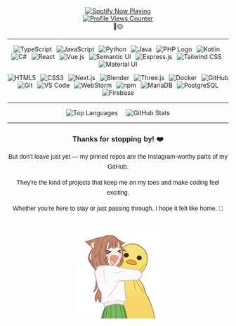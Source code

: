 <div align="center">
  <a href="https://open.spotify.com/user/omnitenebris">
    <img src="https://novatorem.vercel.app/api/spotify?background_color=0d1117&border_color=ffffff" alt="Spotify Now Playing">
  </a>
</div>
<div align="center">
<a href="#">
    <img src="https://komarev.com/ghpvc/?username=paulp111&color=1DB954" alt="Profile Views Counter">
  </a>
  <div>🔵🟡</div>
</div>

  
---

<p align="center">
  <img src="https://cdn.jsdelivr.net/gh/devicons/devicon/icons/typescript/typescript-original.svg" height="50" alt="TypeScript"/>
  &thinsp;
  <img src="https://cdn.jsdelivr.net/gh/devicons/devicon/icons/javascript/javascript-original.svg" height="50" alt="JavaScript"/>
  &thinsp;
  <img src="https://cdn.jsdelivr.net/gh/devicons/devicon/icons/python/python-original.svg" height="50" alt="Python"/>
  &thinsp;
  <img src="https://cdn.jsdelivr.net/gh/devicons/devicon/icons/java/java-original.svg" height="50" alt="Java"/>
  &thinsp;
  <img src="https://www.php.net/images/logos/php-logo.svg" height="40" alt="PHP Logo"/>
  &thinsp;
  <img src="https://cdn.jsdelivr.net/gh/devicons/devicon/icons/kotlin/kotlin-original.svg" height="50" alt="Kotlin"/>
  &thinsp;
  <img src="https://cdn.jsdelivr.net/gh/devicons/devicon/icons/csharp/csharp-original.svg" height="50" alt="C#"/>
  &thinsp;
  <img src="https://cdn.jsdelivr.net/gh/devicons/devicon/icons/react/react-original.svg" height="50" alt="React"/>
  &thinsp;
  <img src="https://cdn.jsdelivr.net/gh/devicons/devicon/icons/vuejs/vuejs-original.svg" height="50" alt="Vue.js"/>
  &thinsp;
  <!-- <img src="https://cdn.jsdelivr.net/gh/devicons/devicon/icons/angularjs/angularjs-original.svg" height="50" alt="Angular"/> -->
  <img src="https://semantic-ui.com/images/logo.png" height="50" alt="Semantic UI"/>
  &thinsp;
  <img src="https://cdn.jsdelivr.net/gh/devicons/devicon/icons/express/express-original.svg" height="50" alt="Express.js"/>
  &thinsp;
  <img src="https://upload.wikimedia.org/wikipedia/commons/d/d5/Tailwind_CSS_Logo.svg" height="50" alt="Tailwind CSS"/>
  &thinsp;
  <img src="https://cdn.jsdelivr.net/gh/devicons/devicon/icons/materialui/materialui-original.svg" height="50" alt="Material UI"/>
</p>

<p align="center">
  <img src="https://cdn.jsdelivr.net/gh/devicons/devicon/icons/html5/html5-original.svg" height="50" alt="HTML5"/>
  &thinsp;
  <img src="https://cdn.jsdelivr.net/gh/devicons/devicon/icons/css3/css3-original.svg" height="50" alt="CSS3"/>
  &thinsp;
  <img src="https://cdn.jsdelivr.net/gh/devicons/devicon/icons/nextjs/nextjs-original.svg" height="50" alt="Next.js"/>
  &thinsp;
  <img src="https://cdn.jsdelivr.net/gh/devicons/devicon/icons/blender/blender-original.svg" height="50" alt="Blender"/>
  &thinsp;
  <img src="https://cdn.jsdelivr.net/gh/devicons/devicon/icons/threejs/threejs-original.svg" height="50" alt="Three.js"/>
  &thinsp;
  <img src="https://cdn.jsdelivr.net/gh/devicons/devicon/icons/docker/docker-original.svg" height="50" alt="Docker"/>
  &thinsp;
  <img src="https://cdn.jsdelivr.net/gh/devicons/devicon/icons/github/github-original.svg" height="50" alt="GitHub"/>
  &thinsp;
  <img src="https://cdn.jsdelivr.net/gh/devicons/devicon/icons/git/git-original.svg" height="50" alt="Git"/>
  &thinsp;
  <img src="https://cdn.jsdelivr.net/gh/devicons/devicon/icons/vscode/vscode-original.svg" height="50" alt="VS Code"/>
  &thinsp;
  <img src="https://cdn.jsdelivr.net/gh/devicons/devicon/icons/webstorm/webstorm-original.svg" height="50" alt="WebStorm"/>
  &thinsp;
  <img src="https://cdn.jsdelivr.net/gh/devicons/devicon/icons/npm/npm-original-wordmark.svg" height="50" alt="npm"/>
  &thinsp;
  <img src="https://cdn.jsdelivr.net/gh/devicons/devicon/icons/mariadb/mariadb-original.svg" height="50" alt="MariaDB"/>
  &thinsp;
  <img src="https://cdn.jsdelivr.net/gh/devicons/devicon/icons/postgresql/postgresql-original.svg" height="50" alt="PostgreSQL"/>
  &thinsp;
  <img src="https://cdn.jsdelivr.net/gh/devicons/devicon/icons/firebase/firebase-plain.svg" height="50" alt="Firebase"/>
</p>


---

<p align="center">
  <img src="https://github-readme-stats.vercel.app/api/top-langs/?username=paulp111&theme=dark&layout=compact" height="165" alt="Top Languages">
  &nbsp;&nbsp;&nbsp;
  <img src="https://github-readme-stats.vercel.app/api?username=paulp111&show_icons=true&theme=dark" height="165" alt="GitHub Stats">
</p>



---
<!--

<p align="center">
  <img src="https://raw.githubusercontent.com/paulp111/paulp111/main/assets/rocket.gif" alt="Rocket" style="width: 150px; height: auto; margin-top: 20px;"/>
</p>

<div align="center" style="margin-top: 30px; padding: 20px; border-top: 1px solid #2e2e2e;">
  <p style="color:#bdbdbd; font-size:14px; font-family:'Verdana', sans-serif; font-style:italic; font-weight: bold;">
    𝘿𝙖𝙧𝙠 𝙢𝙤𝙙𝙚 𝙞𝙨𝙣’𝙩 𝙖 𝙩𝙝𝙚𝙢𝙚
    <br>𝙄𝙩’𝙨 𝙖 𝙡𝙖𝙪𝙣𝙘𝙝𝙥𝙖𝙙
  </p>
</div>

---
-->
<div align="center" style="margin-top: 20px; margin-bottom: 20px; font-family: 'Verdana', sans-serif; line-height: 1.6;"> <h3>Thanks for stopping by! ❤️</h3> <p>But don’t leave just yet — my pinned repos are the Instagram-worthy parts of my GitHub.</p> <p>They’re the kind of projects that keep me on my toes and make coding feel exciting.</p> <p>Whether you’re here to stay or just passing through, I hope it felt like home. 🥰</p> </div>
<p align="center">
  <img src="https://raw.githubusercontent.com/paulp111/paulp111/main/assets/waifu.gif" alt="Waifu" style="width: 200px; height: auto; margin-top: 20px;"/>
</p>


<!--
<div align="center" style="margin-top: 20px; font-family: 'Verdana', sans-serif; font-size: 20px; color: #bdbdbd; display: flex; justify-content: center; align-items: center; gap: 10px;">
 <span>Follow me </span> 
 <a href="https://www.tiktok.com/@yourusername" target="_blank" style="text-decoration: none;"> 
<img src="https://raw.githubusercontent.com/paulp111/paulp111/main/assets/tiktok.svg" height="35" alt="TikTok" style="vertical-align: middle;"/>
  <!-- <a href="https://www.instagram.com/yourusername" target="_blank" style="text-decoration: none;">
&nbsp;&nbsp;
<img src="https://raw.githubusercontent.com/paulp111/paulp111/main/assets/insta.svg" height="35" alt="Instagram" style="vertical-align: middle;"/>

</div>
-->







